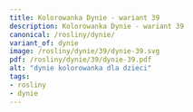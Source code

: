 ```yaml
---
title: Kolorowanka Dynie - wariant 39
description: Kolorowanka Dynie - wariant 39
canonical: /rosliny/dynie/
variant_of: dynie
image: /rosliny/dynie/39/dynie-39.svg
pdf: /rosliny/dynie/39/dynie-39.pdf
alt: "dynie kolorowanka dla dzieci"
tags:
- rosliny
- dynie
---
```

